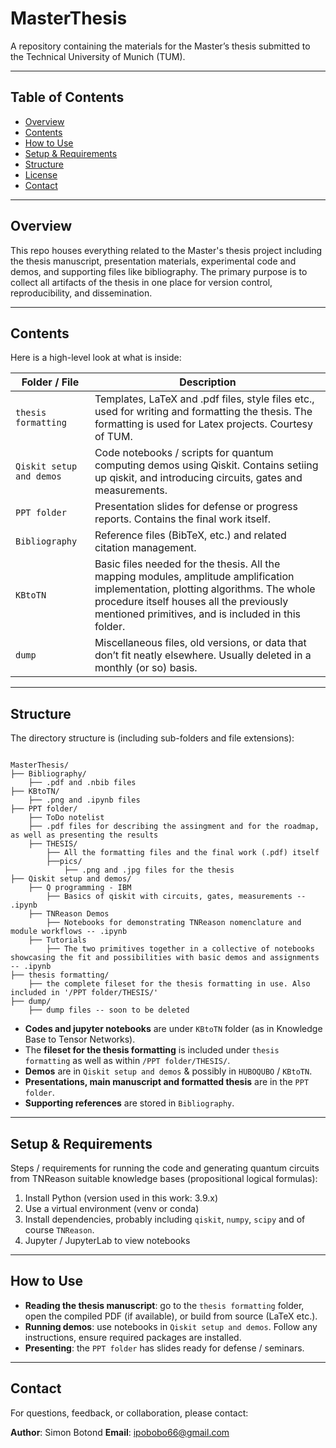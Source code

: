 # MasterThesis

A repository containing the materials for the Master’s thesis submitted to the Technical University of Munich (TUM).

---

## Table of Contents

- [Overview](#overview)  
- [Contents](#contents)  
- [How to Use](#how-to-use)  
- [Setup & Requirements](#setup--requirements)  
- [Structure](#structure)  
- [License](#license)  
- [Contact](#contact)  

---

## Overview

This repo houses everything related to the Master's thesis project including the thesis manuscript, presentation materials, experimental code and demos, and supporting files like bibliography. The primary purpose is to collect all artifacts of the thesis in one place for version control, reproducibility, and dissemination.

---

## Contents

Here is a high-level look at what is inside:

| Folder / File | Description |
|---------------|-------------|
| `thesis formatting` | Templates, LaTeX and .pdf files, style files etc., used for writing and formatting the thesis. The formatting is used for Latex projects. Courtesy of TUM. |
| `Qiskit setup and demos` | Code notebooks / scripts for quantum computing demos using Qiskit. Contains setiing up qiskit, and introducing circuits, gates and measurements. |
| `PPT folder` | Presentation slides for defense or progress reports. Contains the final work itself. |
| `Bibliography` | Reference files (BibTeX, etc.) and related citation management. |
| `KBtoTN` | Basic files needed for the thesis. All the mapping modules, amplitude amplification implementation, plotting algorithms. The whole procedure itself houses all the previously mentioned primitives, and is included in this folder. |
| `dump` | Miscellaneous files, old versions, or data that don’t fit neatly elsewhere. Usually deleted in a monthly (or so) basis. |

---

## Structure

The directory structure is (including sub-folders and file extensions):

```

MasterThesis/
├── Bibliography/
    ├── .pdf and .nbib files
├── KBtoTN/
    ├── .png and .ipynb files
├── PPT folder/
    ├── ToDo notelist
    ├── .pdf files for describing the assingment and for the roadmap, as well as presenting the results
    ├── THESIS/
        ├── All the formatting files and the final work (.pdf) itself
        ├──pics/
            ├── .png and .jpg files for the thesis
├── Qiskit setup and demos/
    ├── Q programming - IBM
        ├── Basics of qiskit with circuits, gates, measurements -- .ipynb
    ├── TNReason Demos
        ├── Notebooks for demonstrating TNReason nomenclature and module workflows -- .ipynb
    ├── Tutorials
        ├── The two primitives together in a collective of notebooks showcasing the fit and possibilities with basic demos and assignments -- .ipynb
├── thesis formatting/
    ├── the complete fileset for the thesis formatting in use. Also included in '/PPT folder/THESIS/'
├── dump/
    ├── dump files -- soon to be deleted

```

- **Codes and jupyter notebooks** are under `KBtoTN` folder (as in Knowledge Base to Tensor Networks).
- The **fileset for the thesis formatting** is included under `thesis formatting` as well as within `/PPT folder/THESIS/`.  
- **Demos** are in `Qiskit setup and demos` & possibly in `HUBOQUBO` / `KBtoTN`.  
- **Presentations, main manuscript and formatted thesis** are in the `PPT folder`.  
- **Supporting references** are stored in `Bibliography`.  

---

## Setup & Requirements

Steps / requirements for running the code and generating quantum circuits from TNReason suitable knowledge bases (propositional logical formulas):

1. Install Python (version used in this work: 3.9.x)  
2. Use a virtual environment (venv or conda)  
3. Install dependencies, probably including `qiskit`, `numpy`, `scipy` and of course `TNReason`.  
4. Jupyter / JupyterLab to view notebooks  


---

## How to Use

- **Reading the thesis manuscript**: go to the `thesis formatting` folder, open the compiled PDF (if available), or build from source (LaTeX etc.).  
- **Running demos**: use notebooks in `Qiskit setup and demos`. Follow any instructions, ensure required packages are installed.  
- **Presenting**: the `PPT folder` has slides ready for defense / seminars.  

---


## Contact

For questions, feedback, or collaboration, please contact:

**Author**: Simon Botond 
**Email**: ipobobo66@gmail.com

